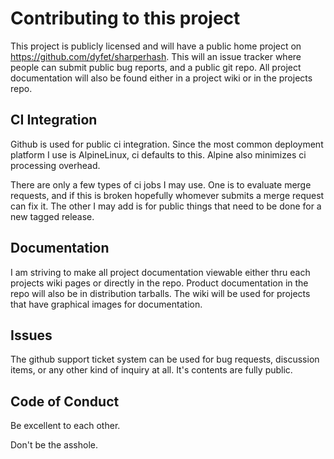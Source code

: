 # Contributing to this project

This project is publicly licensed and will have a public home project on
https://github.com/dyfet/sharperhash. This will an issue tracker where people
can submit public bug reports, and a public git repo. All project documentation
will also be found either in a project wiki or in the projects repo.

## CI Integration

Github is used for public ci integration. Since the most common deployment
platform I use is AlpineLinux, ci defaults to this. Alpine also minimizes ci
processing overhead.

There are only a few types of ci jobs I may use. One is to evaluate merge
requests, and if this is broken hopefully whomever submits a merge request can
fix it. The other I may add is for public things that need to be done for a new
tagged release.

## Documentation

I am striving to make all project documentation viewable either thru each
projects wiki pages or directly in the repo. Product documentation in the
repo will also be in distribution tarballs. The wiki will be used for
projects that have graphical images for documentation.

## Issues

The github support ticket system can be used for bug requests, discussion
items, or any other kind of inquiry at all. It's contents are fully public.

## Code of Conduct

Be excellent to each other.

Don't be the asshole.


